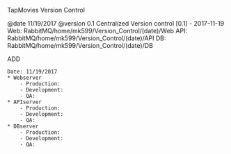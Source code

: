 TapMovies Version Control


@date 11/19/2017
@version 0.1
Centralized Version control
[0.1] - 2017-11-19
    Web: RabbitMQ/home/mk599/Version_Control/(date)/Web
    API: RabbitMQ/home/mk599/Version_Control/(date)/API
    DB:  RabbitMQ/home/mk599/Version_Control/(date)/DB

ADD

    Date: 11/19/2017
    * Webserver
        - Production:
        - Development:
        - QA: 
    * APIserver
        - Production:
        - Development:
        - QA: 
    * DBserver
        - Production:
        - Development:
        - QA: 
